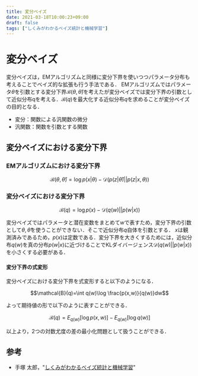 ```yaml
---
title: 変分ベイズ
date: 2021-03-18T10:00:23+09:00
draft: false
tags: ["しくみがわかるベイズ統計と機械学習"] 
---
```

<!--more-->
# 変分ベイズ
変分ベイズは，EMアルゴリズムと同様に変分下界を使いつつパラメータ分布も考えることでベイズ的な拡張も行う手法である．
EMアルゴリズムではパラメータ$\theta$を引数とする変分下界$\mathcal{B}(\theta,\hat{\theta})$を考えたが変分ベイズでは変分下界の引数として近似分布qを考える．$\mathcal{B}(q)$を最大化する近似分布$q$を求めることが変分ベイズの目的となる．
- 変分：関数による汎関数の微分
- 汎関数：関数を引数とする関数

## 変分ベイズにおける変分下界
### EMアルゴリズムにおける変分下界

$$\mathcal{B}(\theta,\hat{\theta})=\log p(x|\theta)-\mathcal{D}(p(z|\hat{\theta})||p(z|x,\theta))$$

### 変分ベイズにおける変分下界

$$\mathcal{B}(q)=\log p(x) - \mathcal{D}(q(w)||p(w|x))$$

変分ベイズではパラメータと潜在変数をまとめて$w$で表すため，変分下界の引数として$\theta,\hat{\theta}$を使うことができない．そこで近似分布$q$自体を引数とする．
$x$は観測済みであるため，$p(x)$は定数である．変分下界を大きくするためには，近似分布$q(w)$を真の分布$p(w|x)$に近づけることでKLダイバージェンス$\mathcal{D}(q(w)||p(w|x))$を小さくする必要がある．

#### 変分下界の式変形
変分ベイズにおける変分下界を式変形すると以下のようになる．

$$\mathcal{B}(q)=\int q(w)\log \frac{p(x,w)}{q(w)}dw$$

よって期待値の形で以下のように表すことができる．

$$\mathcal{B}(q)=E_{q(w)}[\log p(x,w)] - E_{q(w)}[\log q(w)]$$

以上より，2つの対数尤度の差の最小化問題として扱うことができる．

## 参考
- 手塚 太郎，"[しくみがわかるベイズ統計と機械学習](https://amzn.to/3cCILQM)"
